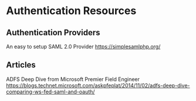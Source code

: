 # Authentication Resources


## Authentication Providers
An easy to setup SAML 2.0 Provider
https://simplesamlphp.org/

## Articles
ADFS Deep Dive from Microsoft Premier Field Engineer
https://blogs.technet.microsoft.com/askpfeplat/2014/11/02/adfs-deep-dive-comparing-ws-fed-saml-and-oauth/